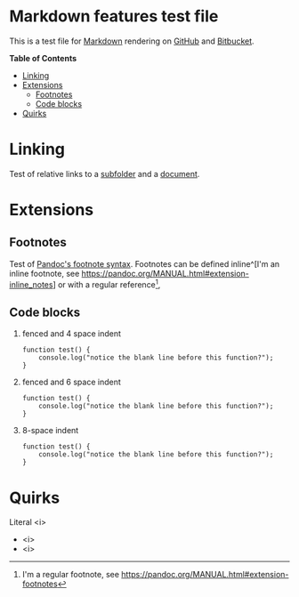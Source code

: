 # Markdown features test file

This is a test file for
[Markdown](https://daringfireball.net/projects/markdown/) rendering on
[GitHub](https://github.com/miccoli/markdown-test) and
[Bitbucket](https://bitbucket.org/miccoli/markdown-test).

<!-- markdown-toc start - Don't edit this section. Run M-x markdown-toc-generate-toc again -->
**Table of Contents**

- [Linking](#linking)
- [Extensions](#extensions)
    - [Footnotes](#footnotes)
    - [Code blocks](#code-blocks)
- [Quirks](#quirks)

<!-- markdown-toc end -->

# Linking

Test of relative links to a [subfolder](subfolder) and a
[document](subfolder/README.md).

# Extensions #

## Footnotes ##

Test of [Pandoc's footnote
syntax](https://pandoc.org/MANUAL.html#footnotes).
Footnotes can be defined inline^[I'm an inline footnote, see
<https://pandoc.org/MANUAL.html#extension-inline_notes>] or with a
regular reference[^1],

[^1]: I'm a regular footnote, see
    <https://pandoc.org/MANUAL.html#extension-footnotes>

## Code blocks ##

1. fenced and 4 space indent

    ```
	function test() {
		console.log("notice the blank line before this function?");
	}
	```

1. fenced and 6 space indent

      ```
      function test() {
	      console.log("notice the blank line before this function?");
     }
     ```

1. 8-space indent

	   function test() {
		   console.log("notice the blank line before this function?");
	   }

# Quirks

Literal &lt;i&gt;

- \<i\>
- \<i>
